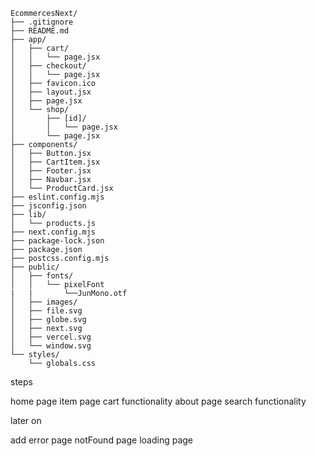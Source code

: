 ```text
EcommercesNext/
├── .gitignore
├── README.md
├── app/
│   ├── cart/
│   │   └── page.jsx
│   ├── checkout/
│   │   └── page.jsx
│   ├── favicon.ico
│   ├── layout.jsx
│   ├── page.jsx
│   └── shop/
│       ├── [id]/
│       │   └── page.jsx
│       └── page.jsx
├── components/
│   ├── Button.jsx
│   ├── CartItem.jsx
│   ├── Footer.jsx
│   ├── Navbar.jsx
│   └── ProductCard.jsx
├── eslint.config.mjs
├── jsconfig.json
├── lib/
│   └── products.js
├── next.config.mjs
├── package-lock.json
├── package.json
├── postcss.config.mjs
├── public/
│   ├── fonts/
│   │   └── pixelFont
|   |       └──JunMono.otf
│   ├── images/
│   ├── file.svg
│   ├── globe.svg
│   ├── next.svg
│   ├── vercel.svg
│   └── window.svg
└── styles/
    └── globals.css
```

steps

home page
item page
cart functionality
about page
search functionality

later on

add
error page
notFound page
loading page
